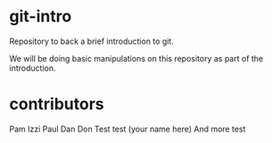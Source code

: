 # git-intro
Repository to back a brief introduction to git.

We will be doing basic manipulations on this repository as part of the introduction.

# contributors
Pam
Izzi
Paul
Dan
Don
Test test
(your name here)
And more test